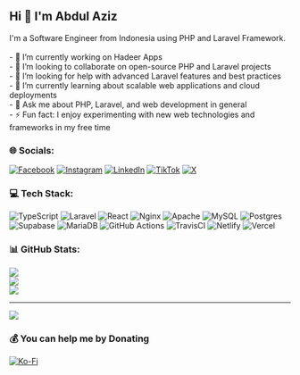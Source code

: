 ## Hi 👋 I'm Abdul Aziz
I'm a Software Engineer from Indonesia using PHP and Laravel Framework.<br><br>- 🔭 I’m currently working on Hadeer Apps<br>- 👯 I’m looking to collaborate on open-source PHP and Laravel projects<br>- 🤝 I’m looking for help with advanced Laravel features and best practices<br>- 🌱 I’m currently learning about scalable web applications and cloud deployments<br>- 💬 Ask me about PHP, Laravel, and web development in general<br>- ⚡ Fun fact:  I enjoy experimenting with new web technologies and frameworks in my free time


### 🌐 Socials:
[![Facebook](https://img.shields.io/badge/Facebook-%231877F2.svg?logo=Facebook&logoColor=white)](https://facebook.com/abdasispif) [![Instagram](https://img.shields.io/badge/Instagram-%23E4405F.svg?logo=Instagram&logoColor=white)](https://instagram.com/abdasisdev) [![LinkedIn](https://img.shields.io/badge/LinkedIn-%230077B5.svg?logo=linkedin&logoColor=white)](https://linkedin.com/in/abd-asis) [![TikTok](https://img.shields.io/badge/TikTok-%23000000.svg?logo=TikTok&logoColor=white)](https://tiktok.com/@abdasisdev) [![X](https://img.shields.io/badge/X-black.svg?logo=X&logoColor=white)](https://x.com/abdasis) 

### 💻 Tech Stack:
![TypeScript](https://img.shields.io/badge/typescript-%23007ACC.svg?style=flat&logo=typescript&logoColor=white) ![Laravel](https://img.shields.io/badge/laravel-%23FF2D20.svg?style=flat&logo=laravel&logoColor=white) ![React](https://img.shields.io/badge/react-%2320232a.svg?style=flat&logo=react&logoColor=%2361DAFB) ![Nginx](https://img.shields.io/badge/nginx-%23009639.svg?style=flat&logo=nginx&logoColor=white) ![Apache](https://img.shields.io/badge/apache-%23D42029.svg?style=flat&logo=apache&logoColor=white) ![MySQL](https://img.shields.io/badge/mysql-4479A1.svg?style=flat&logo=mysql&logoColor=white) ![Postgres](https://img.shields.io/badge/postgres-%23316192.svg?style=flat&logo=postgresql&logoColor=white) ![Supabase](https://img.shields.io/badge/Supabase-3ECF8E?style=flat&logo=supabase&logoColor=white) ![MariaDB](https://img.shields.io/badge/MariaDB-003545?style=flat&logo=mariadb&logoColor=white) ![GitHub Actions](https://img.shields.io/badge/github%20actions-%232671E5.svg?style=flat&logo=githubactions&logoColor=white) ![TravisCI](https://img.shields.io/badge/travis%20ci-%232B2F33.svg?style=flat&logo=travis&logoColor=white) ![Netlify](https://img.shields.io/badge/netlify-%23000000.svg?style=flat&logo=netlify&logoColor=#00C7B7) ![Vercel](https://img.shields.io/badge/vercel-%23000000.svg?style=flat&logo=vercel&logoColor=white)
### 📊 GitHub Stats:
![](https://github-readme-stats.vercel.app/api?username=abdasis&theme=transparent&hide_border=true&include_all_commits=true&count_private=true)<br/>
![](https://github-readme-streak-stats.herokuapp.com/?user=abdasis&theme=transparent&hide_border=true)<br/>
![](https://github-readme-stats.vercel.app/api/top-langs/?username=abdasis&theme=transparent&hide_border=true&include_all_commits=true&count_private=true&layout=compact)

---
[![](https://visitcount.itsvg.in/api?id=abdasis&icon=4&color=9)](https://visitcount.itsvg.in)

  ### 💰 You can help me by Donating
  [![Ko-Fi](https://img.shields.io/badge/Ko--fi-F16061?style=for-the-badge&logo=ko-fi&logoColor=white)](https://ko-fi.com/abdasis) 

  
<!-- Proudly created with GPRM ( https://gprm.itsvg.in ) -->
